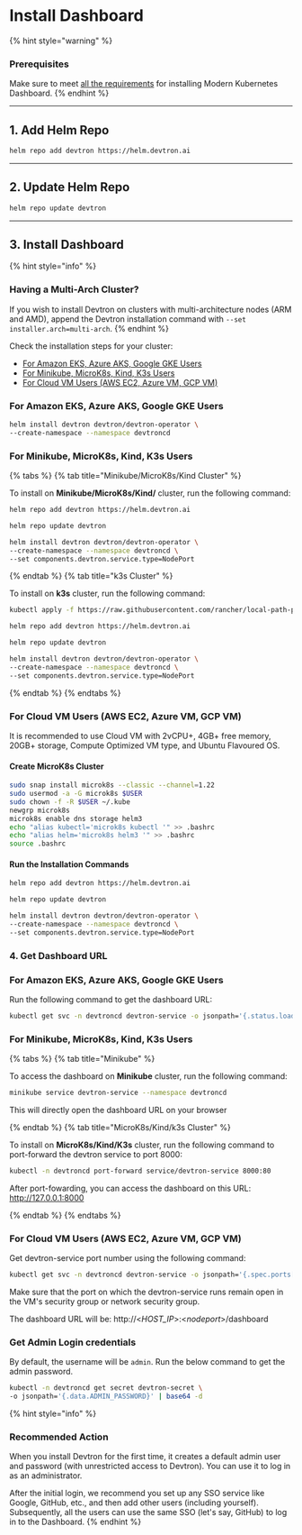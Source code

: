 # Install Dashboard

{% hint style="warning" %}
### Prerequisites
Make sure to meet [all the requirements](./requirements.md) for installing Modern Kubernetes Dashboard.
{% endhint %}

---

## 1. Add Helm Repo

```bash
helm repo add devtron https://helm.devtron.ai
```

---

## 2. Update Helm Repo

```bash
helm repo update devtron
```

---

## 3. Install Dashboard

{% hint style="info" %}
### Having a Multi-Arch Cluster? 
If you wish to install Devtron on clusters with multi-architecture nodes (ARM and AMD), append the Devtron installation command with `--set installer.arch=multi-arch`.
{% endhint %}

Check the installation steps for your cluster:
* [For Amazon EKS, Azure AKS, Google GKE Users](#for-amazon-eks-azure-aks-google-gke-users)
* [For Minikube, MicroK8s, Kind, K3s Users](#for-minikube-microk8s-kind-k3s-users)
* [For Cloud VM Users (AWS EC2, Azure VM, GCP VM)](#for-cloud-vm-users-aws-ec2-azure-vm-gcp-vm)

### For Amazon EKS, Azure AKS, Google GKE Users

```bash
helm install devtron devtron/devtron-operator \
--create-namespace --namespace devtroncd
```

### For Minikube, MicroK8s, Kind, K3s Users

{% tabs %}
{% tab title="Minikube/MicroK8s/Kind Cluster" %}

To install on **Minikube/MicroK8s/Kind/** cluster, run the following command:

```bash
helm repo add devtron https://helm.devtron.ai

helm repo update devtron

helm install devtron devtron/devtron-operator \
--create-namespace --namespace devtroncd \
--set components.devtron.service.type=NodePort 
```

{% endtab %}
{% tab title="k3s Cluster" %}

To install on **k3s** cluster, run the following command:

```bash
kubectl apply -f https://raw.githubusercontent.com/rancher/local-path-provisioner/master/deploy/local-path-storage.yaml

helm repo add devtron https://helm.devtron.ai

helm repo update devtron

helm install devtron devtron/devtron-operator \
--create-namespace --namespace devtroncd \
--set components.devtron.service.type=NodePort
```

{% endtab %}
{% endtabs %}

### For Cloud VM Users (AWS EC2, Azure VM, GCP VM)

It is recommended to use Cloud VM with 2vCPU+, 4GB+ free memory, 20GB+ storage, Compute Optimized VM type, and Ubuntu Flavoured OS.

#### Create MicroK8s Cluster

```bash
sudo snap install microk8s --classic --channel=1.22
sudo usermod -a -G microk8s $USER
sudo chown -f -R $USER ~/.kube
newgrp microk8s
microk8s enable dns storage helm3
echo "alias kubectl='microk8s kubectl '" >> .bashrc
echo "alias helm='microk8s helm3 '" >> .bashrc
source .bashrc
```

#### Run the Installation Commands

```bash
helm repo add devtron https://helm.devtron.ai

helm repo update devtron

helm install devtron devtron/devtron-operator \
--create-namespace --namespace devtroncd \
--set components.devtron.service.type=NodePort 
```



### 4. Get Dashboard URL

### For Amazon EKS, Azure AKS, Google GKE Users

Run the following command to get the dashboard URL:

```bash
kubectl get svc -n devtroncd devtron-service -o jsonpath='{.status.loadBalancer.ingress}'
```

### For Minikube, MicroK8s, Kind, K3s Users

{% tabs %}
{% tab title="Minikube" %}

To access the dashboard on **Minikube** cluster, run the following command:

```bash
minikube service devtron-service --namespace devtroncd
```

This will directly open the dashboard URL on your browser

{% endtab %}
{% tab title="MicroK8s/Kind/k3s Cluster" %}

To install on **MicroK8s/Kind/K3s** cluster, run the following command to port-forward the devtron service to port 8000:

```bash
kubectl -n devtroncd port-forward service/devtron-service 8000:80
```

After port-fowarding, you can access the dashboard on this URL: http://127.0.0.1:8000

{% endtab %}
{% endtabs %}

### For Cloud VM Users (AWS EC2, Azure VM, GCP VM)

Get devtron-service port number using the following command:

```bash
kubectl get svc -n devtroncd devtron-service -o jsonpath='{.spec.ports[0].nodePort}'
```

Make sure that the port on which the devtron-service runs remain open in the VM's security group or network security group.

The dashboard URL will be: http://<*HOST_IP*>:<*nodeport*>/dashboard

<!-- #### Example
Assuming you have an EKS cluster, you might get a similar message as shown below:

```text
[test2@server ~]$ kubectl get svc -n devtroncd devtron-service -o jsonpath='{.status.loadBalancer.ingress}'
[map[hostname:aaff16e9760594a92afa0140dbfd99f7-305259315.us-east-1.elb.amazonaws.com]]
```

where, hostname `aaff16e9760594a92afa0140dbfd99f7-305259315.us-east-1.elb.amazonaws.com` is the Loadbalancer URL at which you can access the Devtron dashboard.

Moreover, you can also do a CNAME entry corresponding to your domain/subdomain to point to this Loadbalancer URL to access it at a custom domain.

| Host | Type | Points to |
| :--- | :--- | :--- |
| devtron.yourdomain.com | CNAME | aaff16e9760594a92afa0140dbfd99f7-305259315.us-east-1.elb.amazonaws.com | -->


### Get Admin Login credentials

By default, the username will be `admin`. Run the below command to get the admin password.

```bash
kubectl -n devtroncd get secret devtron-secret \
-o jsonpath='{.data.ADMIN_PASSWORD}' | base64 -d
```

{% hint style="info" %}
### Recommended Action
When you install Devtron for the first time, it creates a default admin user and password (with unrestricted access to Devtron). You can use it to log in as an administrator. 

After the initial login, we recommend you set up any SSO service like Google, GitHub, etc., and then add other users (including yourself). Subsequently, all the users can use the same SSO (let's say, GitHub) to log in to the Dashboard.
{% endhint %}



